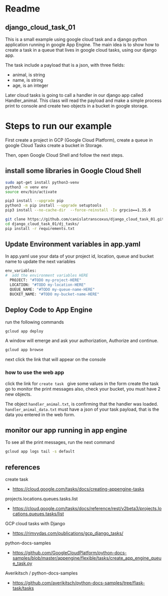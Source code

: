 
# Readme
## django_cloud_task_01

This is a small example using google cloud task and a django python application running in 
google App Engine. The main idea is to show how to create a task in a queue that lives in google cloud tasks, using our django app. 

The task include a payload that is a json, with three fields:
* animal,   is string
* name,     is string
* age,      is an integer

Later cloud tasks is going to call a handler in our django app
called Handler_animal. This class will read the payload and make a simple process
print to console and create two objects in a bucket in google storage.

# Steps to run our example

First create a project in GCP (Google Cloud Platform),
create a queue in google Cloud Tasks
create a bucket in Storage.

Then, open Google Cloud Shell and follow the next steps.

## install some libraries in Google Cloud Shell

```sh
sudo apt-get install python3-venv
python3 -m venv env
source env/bin/activate

pip3 install --upgrade pip
python3 -m pip install --upgrade setuptools
pip3 install --no-cache-dir  --force-reinstall -Iv grpcio==1.35.0 

git clone https://github.com/canislatranscoxus/django_cloud_task_01.git
cd django_cloud_task_01/dj_tasks/
pip install -r requirements.txt
```

## Update Environment variables in app.yaml
In app.yaml use your data of your project id, location, queue and bucket name to update the next variables

```python
env_variables:
#  add the environment variables HERE
  PROJECT: "#TODO my-project-HERE"
  LOCATION: "#TODO my-location-HERE"
  QUEUE_NAME: "#TODO my-queue-name-HERE"
  BUCKET_NAME: "#TODO my-bucket-name-HERE"
```

## Deploy Code to App Engine

run the following commands

```sh
gcloud app deploy
```
A window will emerge and ask your authorization, Authorize and continue. 


```sh
gcloud app browse
```
next click the link that will appear on the console


### how to use the web app

click the link for ```create task ```
give some values in the form
create the task
go to monitor the print messages
also, check your bucket, you must have 2 new objects. 

The object ```handler_animal.txt```, is confirming that the handler was loaded.
```handler_animal_data.txt``` must have a json of your task payload, that is the data you entered in the web form. 


## monitor our app running in app engine

To see all the print messages, run the next command 

```sh
gcloud app logs tail -s default 
```

## references
create task
* https://cloud.google.com/tasks/docs/creating-appengine-tasks

projects.locations.queues.tasks.list
* https://cloud.google.com/tasks/docs/reference/rest/v2beta3/projects.locations.queues.tasks/list

GCP cloud tasks with Django
* https://rimvydas.com/publications/gcp_django_tasks/

python-docs-samples
* https://github.com/GoogleCloudPlatform/python-docs-samples/blob/master/appengine/flexible/tasks/create_app_engine_queue_task.py

Averikitsch / python-docs-samples 
* https://github.com/averikitsch/python-docs-samples/tree/flask-task/tasks